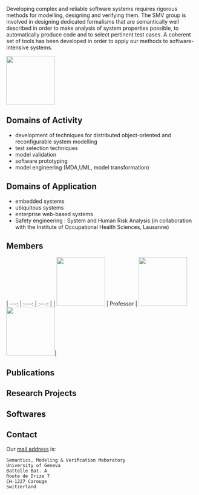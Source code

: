 Developing complex and reliable software systems requires rigorous methods
for modelling, designing and verifying them.
The SMV group is involved in designing dedicated formalisms that are
semantically well described in order to make analysis of system properties
possible, to automatically produce code and to select pertinent test cases.
A coherent set of tools has been developed in order to apply our methods
to software-intensive systems.

[<img src="{{ site.url }}/ardoises/assets/cui.png" height="128">](http://cui.unige.ch)

<!-- ## Job Offers -->

## Domains of Activity

* development of techniques for distributed object-oriented and reconfigurable system modelling
* test selection techniques
* model validation
* software prototyping
* model engineering (MDA,UML, model transformation)

## Domains of Application

* embedded systems
* ubiquitous systems
* enterprise web-based systems
* Safety engineering : System and Human Risk Analysis (in collaboration with the Institute of Occupational Health Sciences, Lausanne)

## Members

| ---: | :---: | :---: |
| <img src="{{ site.url }}/ardoises/assets/didier-buchs.jpeg" height="128"> | Professor | [<img src="{{ site.url }}/ardoises/assets/researchgate.png" height="128">](https://www.researchgate.net/profile/Didier_Buchs) [<img src="{{ site.url }}/ardoises/assets/linkedin.png" height="128">](https://ch.linkedin.com/in/didier-buchs-465bb09)|

## Publications

## Research Projects

## Softwares

## Contact

Our [mail address](https://goo.gl/maps/DWoZHTVuGK32) is:
```
Semantics, Modeling & Veriﬁcation Maboratory
University of Geneva
Battelle Bat. A
Route de Drize 7
CH-1227 Carouge
Switzerland
```
